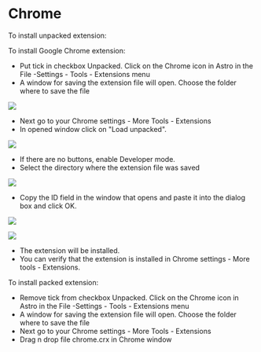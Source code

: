 # Chrome

To install unpacked extension:

To install Google Chrome extension:&#x20;

* Put tick in checkbox Unpacked. Click on the Chrome icon in Astro in the File -Settings - Tools - Extensions menu&#x20;
* A window for saving the extension file will open. Choose the folder where to save the file

![](../../../.gitbook/assets/ch1.png)

* Next go to your Chrome settings - More Tools - Extensions&#x20;
* In opened window click on "Load unpacked".

![](../../../.gitbook/assets/setup\_ch2.png)

* If there are no buttons, enable Developer mode.&#x20;
* Select the directory where the extension file was saved

![](../../../.gitbook/assets/setup\_ch31.png)

* Copy the ID field in the window that opens and paste it into the dialog box and click OK.

![](../../../.gitbook/assets/setup\_ch3.png)

![](../../../.gitbook/assets/ch6.png)

* The extension will be installed.&#x20;
* You can verify that the extension is installed in Chrome settings - More tools - Extensions.

To install packed extension:

* Remove tick from checkbox Unpacked. Click on the Chrome icon in Astro in the File -Settings - Tools - Extensions menu&#x20;
* A window for saving the extension file will open. Choose the folder where to save the file
* Next go to your Chrome settings - More Tools - Extensions&#x20;
* Drag n drop file chrome.crx in Chrome window
